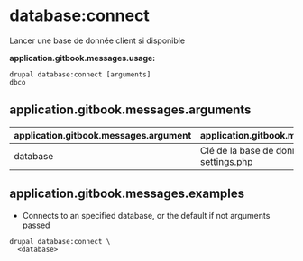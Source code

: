 # database:connect
Lancer une base de donnée client si disponible

**application.gitbook.messages.usage:**
```
drupal database:connect [arguments]
dbco
```

## application.gitbook.messages.arguments
application.gitbook.messages.argument | application.gitbook.messages.details
---------|-------------
database | Clé de la base de données depuis settings.php

## application.gitbook.messages.examples
* Connects to an specified database, or the default if not arguments passed
```
drupal database:connect \
  <database>
```
